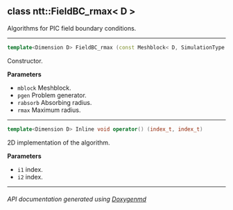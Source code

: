 ## class ntt::FieldBC_rmax< D >

Algorithms for PIC field boundary conditions.  

---

```c++
template<Dimension D> FieldBC_rmax (const Meshblock< D, SimulationType::PIC > & mblock, const ProblemGenerator< D, SimulationType::PIC > & pgen, real_t r_absorb, real_t r_max)
```
Constructor. 

**Parameters**
- `mblock` Meshblock. 
- `pgen` Problem generator. 
- `rabsorb` Absorbing radius. 
- `rmax` Maximum radius. 

---

```c++
template<Dimension D> Inline void operator() (index_t, index_t)
```
2D implementation of the algorithm. 

**Parameters**
- `i1` index. 
- `i2` index. 

---

###### API documentation generated using [Doxygenmd](https://github.com/d99kris/doxygenmd)

